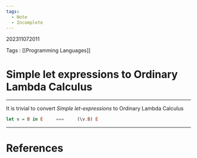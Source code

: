 ```yaml
---
tags:
  - Note
  - Incomplete
---
```

202311072011

Tags : [[Programming Languages]]
# Simple let expressions to Ordinary Lambda Calculus
---
It is trivial to convert *Simple let-expressions* to Ordinary Lambda Calculus

```haskell
let v = B in E     ===     (\v.B) E
```

---
# References
